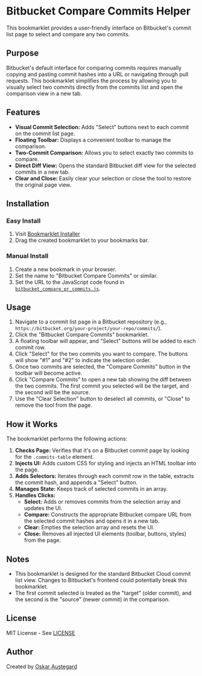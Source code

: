 # Bitbucket Compare Commits Helper

This bookmarklet provides a user-friendly interface on Bitbucket's commit list page to select and compare any two commits.

## Purpose

Bitbucket's default interface for comparing commits requires manually copying and pasting commit hashes into a URL or navigating through pull requests. This bookmarklet simplifies the process by allowing you to visually select two commits directly from the commits list and open the comparison view in a new tab.

## Features

-   **Visual Commit Selection:** Adds "Select" buttons next to each commit on the commit list page.
-   **Floating Toolbar:** Displays a convenient toolbar to manage the comparison.
-   **Two-Commit Comparison:** Allows you to select exactly two commits to compare.
-   **Direct Diff View:** Opens the standard Bitbucket diff view for the selected commits in a new tab.
-   **Clear and Close:** Easily clear your selection or close the tool to restore the original page view.

## Installation

### Easy Install
1. Visit [Bookmarklet Installer](https://austegard.com/web-utilities/bookmarklet-installer.html?bookmarklet=bitbucket_compare_pr_commits.js)
2. Drag the created bookmarklet to your bookmarks bar.

### Manual Install
1. Create a new bookmark in your browser.
2. Set the name to "Bitbucket Compare Commits" or similar.
3. Set the URL to the JavaScript code found in [`bitbucket_compare_pr_commits.js`](https://github.com/oaustegard/bookmarklets/blob/main/bitbucket_compare_pr_commits.js).

## Usage

1.  Navigate to a commit list page in a Bitbucket repository (e.g., `https://bitbucket.org/your-project/your-repo/commits/`).
2.  Click the "Bitbucket Compare Commits" bookmarklet.
3.  A floating toolbar will appear, and "Select" buttons will be added to each commit row.
4.  Click "Select" for the two commits you want to compare. The buttons will show "#1" and "#2" to indicate the selection order.
5.  Once two commits are selected, the "Compare Commits" button in the toolbar will become active.
6.  Click "Compare Commits" to open a new tab showing the diff between the two commits. The first commit you selected will be the target, and the second will be the source.
7.  Use the "Clear Selection" button to deselect all commits, or "Close" to remove the tool from the page.

## How it Works

The bookmarklet performs the following actions:

1.  **Checks Page:** Verifies that it's on a Bitbucket commit page by looking for the `.commits-table` element.
2.  **Injects UI:** Adds custom CSS for styling and injects an HTML toolbar into the page.
3.  **Adds Selectors:** Iterates through each commit row in the table, extracts the commit hash, and appends a "Select" button.
4.  **Manages State:** Keeps track of selected commits in an array.
5.  **Handles Clicks:**
    *   **Select:** Adds or removes commits from the selection array and updates the UI.
    *   **Compare:** Constructs the appropriate Bitbucket compare URL from the selected commit hashes and opens it in a new tab.
    *   **Clear:** Empties the selection array and resets the UI.
    *   **Close:** Removes all injected UI elements (toolbar, buttons, styles) from the page.

## Notes

-   This bookmarklet is designed for the standard Bitbucket Cloud commit list view. Changes to Bitbucket's frontend could potentially break this bookmarklet.
-   The first commit selected is treated as the "target" (older commit), and the second is the "source" (newer commit) in the comparison.

## License

MIT License - See [LICENSE](https://github.com/oaustegard/bookmarklets/blob/main/LICENSE)

## Author

Created by [Oskar Austegard](https://austegard.com)
